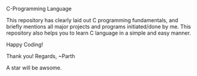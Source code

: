 C-Programming Language

This repository has clearly laid out C programming fundamentals, and briefly mentions all major projects and programs initiated/done by me. This repository also helps you to learn C language in a simple and easy manner.

Happy Coding!

Thank you!
Regards,
~Parth

A star will be awsome.
